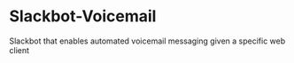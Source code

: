 # Slackbot-Voicemail
Slackbot that enables automated voicemail messaging given a specific web client
